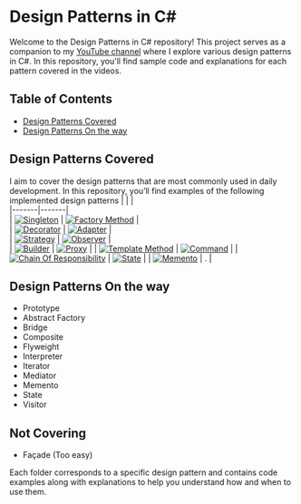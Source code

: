 # Design Patterns in C#

Welcome to the Design Patterns in C# repository! This project serves as a companion to my [YouTube channel](https://www.youtube.com/@mostafa_dindar) where I explore various design patterns in C#. In this repository, you'll find sample code and explanations for each pattern covered in the videos.

## Table of Contents

- [Design Patterns Covered](#design-patterns-covered)
- [Design Patterns On the way](#design-patterns-on-the-way)

## Design Patterns Covered

I aim to cover the design patterns that are most commonly used in daily development. In this repository, you’ll find examples of the following implemented design patterns
| | |  
|-------|-------|  
| [![Singleton](https://img.youtube.com/vi/qXJRVktxCtA/0.jpg)](https://www.youtube.com/watch?v=qXJRVktxCtA&list=PLhD5YGv8gWSyYlm9oNto3xxZ5yYk12K1b&index=5&t=1156s&pp=gAQBiAQB) | [![Factory Method](https://img.youtube.com/vi/IkdpnwCiwKA/0.jpg)](https://www.youtube.com/watch?v=IkdpnwCiwKA&list=PLhD5YGv8gWSyYlm9oNto3xxZ5yYk12K1b&index=4&t=15s&pp=gAQBiAQB) |  
| [![Decorator](https://img.youtube.com/vi/Z9x5BFfj3ek/0.jpg)](https://www.youtube.com/watch?v=Z9x5BFfj3ek&list=PLhD5YGv8gWSyYlm9oNto3xxZ5yYk12K1b&index=1&pp=gAQBiAQB) | [![Adapter](https://img.youtube.com/vi/LaCvrEsdwgA/0.jpg)](https://www.youtube.com/watch?v=LaCvrEsdwgA&list=PLhD5YGv8gWSyYlm9oNto3xxZ5yYk12K1b&index=3&t=36s&pp=gAQBiAQB) |  
| [![Strategy](https://img.youtube.com/vi/1ky-BxfEmmg/0.jpg)](https://www.youtube.com/watch?v=1ky-BxfEmmg&list=PLhD5YGv8gWSyYlm9oNto3xxZ5yYk12K1b&index=2&t=21s&pp=gAQBiAQB) | [![Observer](https://img.youtube.com/vi/PrTTH2AYp7o/0.jpg)](https://www.youtube.com/watch?v=PrTTH2AYp7o&list=PLhD5YGv8gWSyYlm9oNto3xxZ5yYk12K1b&index=6&t=121s&pp=gAQBiAQB) |  
| [![Builder](https://img.youtube.com/vi/WRmFukIJf9g/0.jpg)](https://www.youtube.com/watch?v=WRmFukIJf9g&list=PLhD5YGv8gWSyYlm9oNto3xxZ5yYk12K1b&index=7&t=1652s&pp=gAQBiAQB) | [![Proxy](https://img.youtube.com/vi/Z8GEtW5xt00/0.jpg)](https://www.youtube.com/watch?v=Z8GEtW5xt00&list=PLhD5YGv8gWSyYlm9oNto3xxZ5yYk12K1b&index=3&t=36s&pp=gAQBiAQB) |
| [![Template Method](https://img.youtube.com/vi/riUJR1MK_2U/0.jpg)](https://www.youtube.com/watch?v=riUJR1MK_2U&list=PLhD5YGv8gWSyYlm9oNto3xxZ5yYk12K1b&index=7&t=1652s&pp=gAQBiAQB) | [![Command](https://img.youtube.com/vi/uS_Lx5_a3po/0.jpg)](https://www.youtube.com/watch?v=uS_Lx5_a3po&list=PLhD5YGv8gWSyYlm9oNto3xxZ5yYk12K1b&index=7&t=1652s&pp=gAQBiAQB) |
| [![Chain Of Responsibility](https://img.youtube.com/vi/jdIVMxdVBSc/0.jpg)](https://www.youtube.com/watch?v=jdIVMxdVBSc&list=PLhD5YGv8gWSyYlm9oNto3xxZ5yYk12K1b&index=7&t=1652s&pp=gAQBiAQB) | [![State](https://img.youtube.com/vi/F4HLe4q3dDM/0.jpg)](https://www.youtube.com/watch?v=F4HLe4q3dDM&list=PLhD5YGv8gWSyYlm9oNto3xxZ5yYk12K1b&index=7&t=1652s&pp=gAQBiAQB) |
| [![Memento](https://img.youtube.com/vi/HOwwmURCOTE/0.jpg)](https://www.youtube.com/watch?v=HOwwmURCOTE&list=PLhD5YGv8gWSyYlm9oNto3xxZ5yYk12K1b&index=7&t=1652s&pp=gAQBiAQB) | . |

## Design Patterns On the way

- Prototype
- Abstract Factory
- Bridge
- Composite
- Flyweight
- Interpreter
- Iterator
- Mediator
- Memento
- State
- Visitor

## Not Covering

- Façade (Too easy)

Each folder corresponds to a specific design pattern and contains code examples along with explanations to help you understand how and when to use them.
